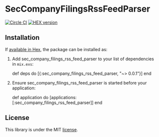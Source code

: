 # SecCompanyFilingsRssFeedParser

[![Circle CI](https://circleci.com/gh/vikram7/sec_company_filings_rss_feed_parser.svg?style=svg)](https://circleci.com/gh/vikram7/sec_company_filings_rss_feed_parser) [![HEX version](https://img.shields.io/hexpm/v/sec_company_filings_rss_feed_parser.png)](https://hex.pm/packages/sec_company_filings_rss_feed_parser)

## Installation

If [available in Hex](https://hex.pm/docs/publish), the package can be installed as:

  1. Add sec_company_filings_rss_feed_parser to your list of dependencies in `mix.exs`:

        def deps do
          [{:sec_company_filings_rss_feed_parser, "~> 0.0.1"}]
        end

  2. Ensure sec_company_filings_rss_feed_parser is started before your application:

        def application do
          [applications: [:sec_company_filings_rss_feed_parser]]
        end

## License

This library is under the MIT [license](LICENSE.md).
